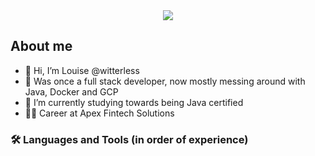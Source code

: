 <div id="header" align="center">
<img src="https://media.giphy.com/media/UoLt6Tm8wlSnWGfSFs/giphy.gif"/>
</div>

## About me
- 👋 Hi, I’m Louise @witterless
- 👀 Was once a full stack developer, now mostly messing around with Java, Docker and GCP
- 🌱 I’m currently studying towards being Java certified
- :woman_technologist: Career at Apex Fintech Solutions

### :hammer_and_wrench: Languages and Tools (in order of experience)
<!---
witterless/witterless is a ✨ special ✨ repository because its `README.md` (this file) appears on your GitHub profile.
You can click the Preview link to take a look at your changes.
--->
